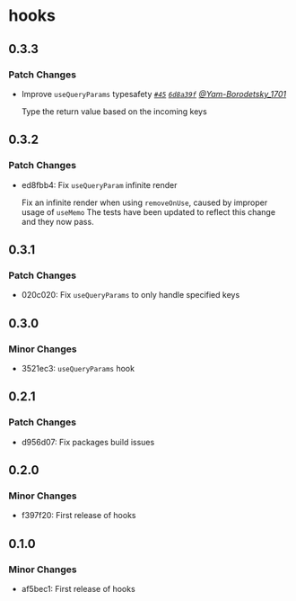 # hooks

## 0.3.3

### Patch Changes

- Improve `useQueryParams` typesafety _[`#45`](https://github.com/Storemavens/mvns-core/pull/45) [`6d8a39f`](https://github.com/Storemavens/mvns-core/commit/6d8a39fec54f1a01f4859056b7555d3902ba95d4) [@Yam-Borodetsky_1701](https://github.com/Yam-Borodetsky_1701)_

  Type the return value based on the incoming keys

## 0.3.2

### Patch Changes

- ed8fbb4: Fix `useQueryParam` infinite render

  Fix an infinite render when using `removeOnUse`, caused by improper usage of `useMemo`
  The tests have been updated to reflect this change and they now pass.

## 0.3.1

### Patch Changes

- 020c020: Fix `useQueryParams` to only handle specified keys

## 0.3.0

### Minor Changes

- 3521ec3: `useQueryParams` hook

## 0.2.1

### Patch Changes

- d956d07: Fix packages build issues

## 0.2.0

### Minor Changes

- f397f20: First release of hooks

## 0.1.0

### Minor Changes

- af5bec1: First release of hooks
